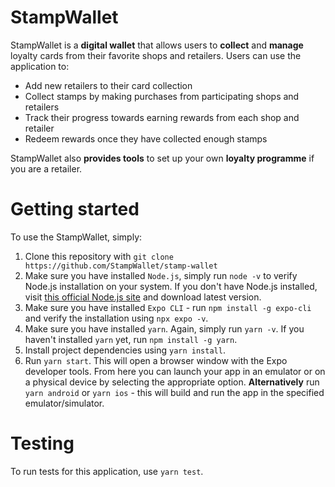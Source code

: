 # StampWallet

StampWallet is a **digital wallet** that allows users to **collect** and **manage** loyalty cards from their favorite shops and retailers. Users can use the application to:

- Add new retailers to their card collection
- Collect stamps by making purchases from participating shops and retailers
- Track their progress towards earning rewards from each shop and retailer
- Redeem rewards once they have collected enough stamps

StampWallet also **provides tools** to set up your own **loyalty programme** if you are a retailer.

# Getting started

To use the StampWallet, simply:
1. Clone this repository with `git clone https://github.com/StampWallet/stamp-wallet`
2. Make sure you have installed `Node.js`, simply run `node -v` to verify Node.js installation on your system.
If you don't have Node.js installed, visit [this official Node.js site](https://nodejs.org/en) and download latest version.
3. Make sure you have installed `Expo CLI` - run `npm install -g expo-cli` and verify the installation using `npx expo -v`.
4. Make sure you have installed `yarn`. Again, simply run `yarn -v`. If you haven't installed `yarn` yet, run `npm install -g yarn`.
5. Install project dependencies using `yarn install`.
6. Run `yarn start`. This will open a browser window with the Expo developer tools. From here you can launch your app in an emulator or on a physical device by selecting the appropriate option.
**Alternatively** run `yarn android` or `yarn ios` - this will build and run the app in the specified emulator/simulator.

# Testing

To run tests for this application, use `yarn test`.